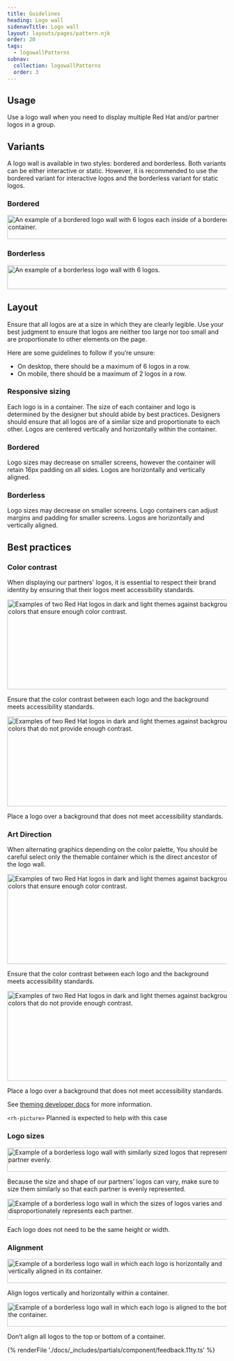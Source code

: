 ```yaml
---
title: Guidelines
heading: Logo wall
sidenavTitle: Logo wall
layout: layouts/pages/pattern.njk
order: 20
tags:
  - logowallPatterns
subnav:
  collection: logowallPatterns
  order: 3
---
```


<script type="module" data-helmet>
  import "@uxdot/elements/uxdot-best-practice.js";
</script>

## Usage

Use a logo wall when you need to display multiple Red Hat and/or partner logos 
in a group.

## Variants

A logo wall is available in two styles: bordered and borderless. Both variants 
can be either interactive or static. However, it is recommended to use the 
bordered variant for interactive logos and the borderless variant for static 
logos.

### Bordered

<uxdot-example>
  <img src="../guidelines-variants-bordered.png"
      alt="An example of a bordered logo wall with 6 logos each inside of a bordered container."
      width="560"
      height="55">
</uxdot-example>

### Borderless

<uxdot-example>
  <img src="../guidelines-variants-borderless.png"
      alt="An example of a borderless logo wall with 6 logos."
      width="556"
      height="55">
</uxdot-example>

## Layout

Ensure that all logos are at a size in which they are clearly legible. Use your 
best judgment to ensure that logos are neither too large nor too small and are 
proportionate to other elements on the page.

Here are some guidelines to follow if you’re unsure:
 - On desktop, there should be a maximum of 6 logos in a row.
 - On mobile, there should be a maximum of 2 logos in a row.

### Responsive sizing

Each logo is in a container. The size of each container and logo is determined 
by the designer but should abide by best practices. Designers should ensure that 
all logos are of a similar size and proportionate to each other. Logos are 
centered vertically and horizontally within the container.

### Bordered
Logo sizes may decrease on smaller screens, however the container will retain 
16px padding on all sides. Logos are horizontally and vertically aligned.

### Borderless
Logo sizes may decrease on smaller screens. Logo containers can adjust margins 
and padding for smaller screens. Logos are horizontally and vertically aligned.

## Best practices

### Color contrast

When displaying our partners' logos, it is essential to respect their brand 
identity by ensuring that their logos meet accessibility standards.

<div class="grid sm-two-columns">
  <uxdot-best-practice variant="do">
    <uxdot-example slot="image" alignment="left">
      <img src="../guidelines-bestpractices-contrast-do.svg"
      alt="Examples of two Red Hat logos in dark and light themes against background colors that ensure enough color contrast."
      width="556"
      height="206">
    </uxdot-example>
    <p>Ensure that the color contrast between each logo and the background meets accessibility standards.</p>
  </uxdot-best-practice>

  <uxdot-best-practice variant="dont">
    <uxdot-example slot="image" alignment="left">
      <img src="../guidelines-bestpractices-contrast-dont.svg"
      alt="Examples of two Red Hat logos in dark and light themes against background colors that do not provide enough contrast."
      width="556"
      height="206">
    </uxdot-example>
    <p>Place a logo over a background that does not meet accessibility standards.</p>
  </uxdot-best-practice>
</div>

### Art Direction

When alternating graphics depending on the color palette, You should be careful 
select only the themable container which is the direct ancestor of the logo 
wall.

<div class="grid sm-two-columns">
  <uxdot-best-practice variant="do">
    <uxdot-example slot="image" alignment="left">
      <img src="../guidelines-bestpractices-contrast-do.svg"
      alt="Examples of two Red Hat logos in dark and light themes against background colors that ensure enough color contrast."
      width="556"
      height="206">
    </uxdot-example>
    <p>Ensure that the color contrast between each logo and the background meets accessibility standards.</p>
  </uxdot-best-practice>

  <uxdot-best-practice variant="dont">
    <uxdot-example slot="image" alignment="left">
      <img src="../guidelines-bestpractices-contrast-dont.svg"
      alt="Examples of two Red Hat logos in dark and light themes against background colors that do not provide enough contrast."
      width="556"
      height="206">
    </uxdot-example>
    <p>Place a logo over a background that does not meet accessibility standards.</p>
  </uxdot-best-practice>
</div>

See [theming developer docs](/theming/developers/) for more information.

<rh-alert>`<rh-picture>` <rh-tag color="purple">Planned</rh-tag> is expected to help
with this case</rh-alert>

### Logo sizes

<div class="grid sm-two-columns">
  <uxdot-best-practice variant="do">
    <uxdot-example slot="image" alignment="left">
      <img src="../guidelines-bestpractices-sizing-do.png"
      alt="Example of a borderless logo wall with similarly sized logos that represent each partner evenly."
      width="556"
      height="55">
    </uxdot-example>
    <p>Because the size and shape of our partners’ logos can vary, make sure to size them similarly so that each partner is evenly represented.</p>
  </uxdot-best-practice>

  <uxdot-best-practice variant="dont">
    <uxdot-example slot="image" alignment="left">
      <img src="../guidelines-bestpractices-sizing-dont.png"
      alt="Example of a borderless logo wall in which the sizes of logos varies and disproportionately represents each partner."
      width="559"
      height="48">
    </uxdot-example>
    <p>Each logo does not need to be the same height or width.</p>
  </uxdot-best-practice>
</div>

### Alignment

<div class="grid sm-two-columns">
  <uxdot-best-practice variant="do">
    <uxdot-example slot="image" alignment="left">
      <img src="../guidelines-bestpractices-align-do.png"
      alt="Example of a borderless logo wall in which each logo is horizontally and vertically aligned in its container."
      width="556"
      height="55">
    </uxdot-example>
    <p>Align logos vertically and horizontally within a container.</p>
  </uxdot-best-practice>

  <uxdot-best-practice variant="dont">
    <uxdot-example slot="image" alignment="left">
      <img src="../guidelines-bestpractices-align-dont.png"
      alt="Example of a borderless logo wall in which each logo is aligned to the bottom of the container."
      width="556"
      height="55">
    </uxdot-example>
    <p>Don’t align all logos to the top or bottom of a container.</p>
  </uxdot-best-practice>
</div>

{% renderFile './docs/_includes/partials/component/feedback.11ty.ts' %}
